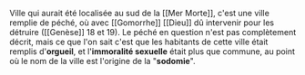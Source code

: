 Ville qui aurait été localisée au sud de la [[Mer Morte]], c'est une ville remplie de péché, où avec [[Gomorrhe]] [[Dieu]] dû intervenir pour les détruire ([[Genèse]] 18 et 19).
Le péché en question n'est pas complètement décrit, mais ce que l'on sait c'est que les habitants de cette ville était remplis d'**orgueil**, et l'**immoralité sexuelle** était plus que commune, au point où le nom de la ville est l'origine de la "**sodomie**".